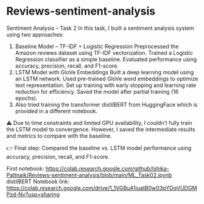 # Reviews-sentiment-analysis
Sentiment Analysis – Task 2
In this task, I built a sentiment analysis system using two approaches:
1. Baseline Model – TF-IDF + Logistic Regression
Preprocessed the Amazon reviews dataset using TF-IDF vectorization.
Trained a Logistic Regression classifier as a simple baseline.
Evaluated performance using accuracy, precision, recall, and F1-score.
2. LSTM Model with GloVe Embeddings
Built a deep learning model using an LSTM network.
Used pre-trained GloVe word embeddings to optimize text representation.
Set up training with early stopping and learning rate reduction for efficiency.
Saved the model after partial training (16 epochs).
3. Also tried training the transformer distilBERT from HuggingFace which is provided in a different notebook.

   
⚠️ Due to time constraints and limited GPU availability, I couldn’t fully train the LSTM model to convergence.
However, I saved the intermediate results and metrics to compare with the baseline.

👉 Final step: Compared the baseline vs. LSTM model performance using accuracy, precision, recall, and F1-score.

First notebook: https://colab.research.google.com/github/Ishika-Pattnaik/Reviews-sentiment-analysis/blob/main/ML_Task02.ipynb
distilBERT Notebook link: https://colab.research.google.com/drive/1_1VGBuA1iuatB0w03qYDqVUDGMPzd-Nv?usp=sharing
